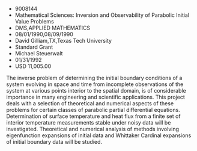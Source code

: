 
* 9008144
* Mathematical Sciences: Inversion and Observability of Parabolic Initial Value Problems
* DMS,APPLIED MATHEMATICS
* 08/01/1990,08/09/1990
* David Gilliam,TX,Texas Tech University
* Standard Grant
* Michael Steuerwalt
* 01/31/1992
* USD 11,005.00

The inverse problem of determining the initial boundary conditions of a system
evolving in space and time from incomplete observations of the system at various
points interior to the spatial domain, is of considerable importance in many
engineering and scientific applications. This project deals with a selection of
theoretical and numerical aspects of these problems for certain classes of
parabolic partial differential equations. Determination of surface temperature
and heat flux from a finite set of interior temperature measurements stable
under noisy data will be investigated. Theoretical and numerical analysis of
methods involving eigenfunction expansions of initial data and Whittaker
Cardinal expansions of initial boundary data will be studied.
